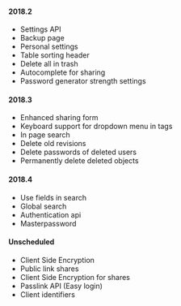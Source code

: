 #### 2018.2
 - Settings API
 - Backup page
 - Personal settings
 - Table sorting header
 - Delete all in trash
 - Autocomplete for sharing
 - Password generator strength settings
 
#### 2018.3
 - Enhanced sharing form
 - Keyboard support for dropdown menu in tags
 - In page search
 - Delete old revisions
 - Delete passwords of deleted users
 - Permanently delete deleted objects

#### 2018.4
 - Use fields in search
 - Global search
 - Authentication api
 - Masterpassword

#### Unscheduled
 - Client Side Encryption
 - Public link shares
 - Client Side Encryption for shares
 - Passlink API (Easy login)
 - Client identifiers
